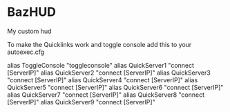 BazHUD
======

My custom hud

To make the Quicklinks work and toggle console add this to your autoexec.cfg

alias ToggleConsole "toggleconsole"
alias QuickServer1  "connect [ServerIP]"
alias QuickServer2  "connect [ServerIP]"
alias QuickServer3  "connect [ServerIP]"
alias QuickServer4  "connect [ServerIP]"
alias QuickServer5  "connect [ServerIP]"
alias QuickServer6  "connect [ServerIP]"
alias QuickServer7  "connect [ServerIP]"
alias QuickServer8  "connect [ServerIP]"
alias QuickServer9  "connect [ServerIP]"
